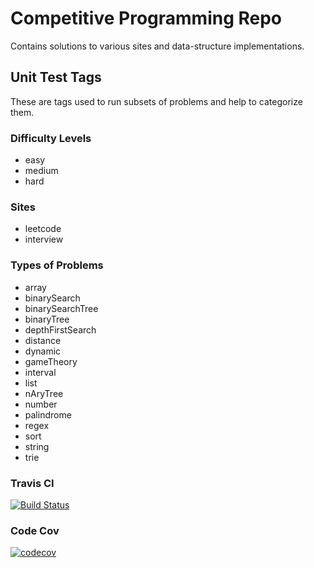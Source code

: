 # Competitive Programming Repo

Contains solutions to various sites and data-structure implementations.

## Unit Test Tags
These are tags used to run subsets of problems and help to categorize them.

### Difficulty Levels
- easy
- medium
- hard

### Sites
- leetcode
- interview

### Types of Problems
- array
- binarySearch
- binarySearchTree
- binaryTree
- depthFirstSearch
- distance
- dynamic
- gameTheory
- interval
- list
- nAryTree
- number
- palindrome
- regex
- sort
- string
- trie

### Travis CI
[![Build Status](https://travis-ci.org/tmosest/CompetitiveProgramming.svg?branch=develop)](https://travis-ci.org/tmosest/CompetitiveProgramming)
### Code Cov
[![codecov](https://codecov.io/gh/tmosest/CompetitiveProgramming/branch/develop/graph/badge.svg)](https://codecov.io/gh/tmosest/CompetitiveProgramming)
